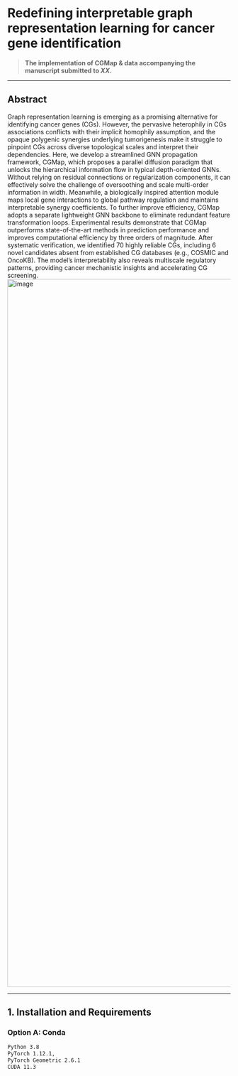 # Redefining interpretable graph representation learning for cancer gene identification 

>  **The implementation of CGMap & data accompanying the manuscript submitted to _XX_.**   

---

## Abstract
Graph representation learning is emerging as a promising alternative for identifying cancer genes (CGs). However, the pervasive heterophily in CGs associations conflicts with their implicit homophily assumption, and the opaque polygenic synergies underlying tumorigenesis make it struggle to pinpoint CGs across diverse topological scales and interpret their dependencies. Here, we develop a streamlined GNN propagation framework, CGMap, which proposes a parallel diffusion paradigm that unlocks the hierarchical information flow in typical depth-oriented GNNs. Without relying on residual connections or regularization components, it can effectively solve the challenge of oversoothing and scale multi-order information in width. Meanwhile, a biologically inspired attention module maps local gene interactions to global pathway regulation and maintains interpretable synergy coefficients. To further improve efficiency, CGMap adopts a separate lightweight GNN backbone to eliminate redundant feature transformation loops. Experimental results demonstrate that CGMap outperforms state-of-the-art methods in prediction performance and improves computational efficiency by three orders of magnitude. After systematic verification, we identified 70 highly reliable CGs, including 6 novel candidates absent from established CG databases (e.g., COSMIC and OncoKB). The model’s interpretability also reveals multiscale regulatory patterns, providing cancer mechanistic insights and accelerating CG screening.
<img width="2128" height="1594" alt="image" src="https://github.com/user-attachments/assets/6effccf5-8517-4ab7-8e10-ad5fde95b874" />


---

## 1. Installation and Requirements

### Option A: Conda
```bash
Python 3.8
PyTorch 1.12.1, 
PyTorch Geometric 2.6.1
CUDA 11.3  




